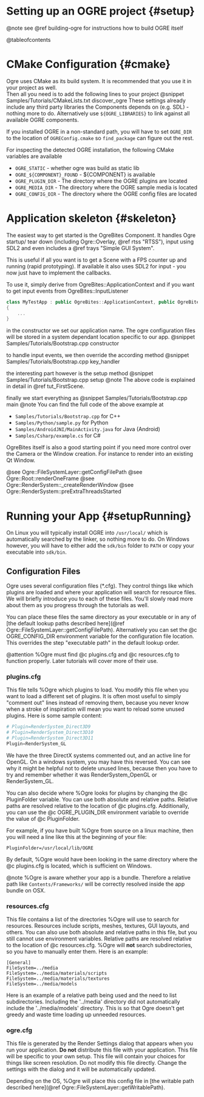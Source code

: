 # Setting up an OGRE project {#setup}
@note see @ref building-ogre for instructions how to build OGRE itself

@tableofcontents

# CMake Configuration {#cmake}
Ogre uses CMake as its build system. It is recommended that you use it in your project as well.  
Then all you need is to add the following lines to your project
@snippet Samples/Tutorials/CMakeLists.txt discover_ogre
These settings already include any third party libraries the Components depends on (e.g. SDL) - nothing more to do.
Alternatively use `${OGRE_LIBRARIES}` to link against all available OGRE components.

If you installed OGRE in a non-standard path, you will have to set `OGRE_DIR` to the location of `OGREConfig.cmake` so `find_package` can figure out the rest.

For inspecting the detected OGRE installation, the following CMake variables are available
* `OGRE_STATIC` - whether ogre was build as static lib
* `OGRE_${COMPONENT}_FOUND` - ${COMPONENT} is available
* `OGRE_PLUGIN_DIR` - The directory where the OGRE plugins are located
* `OGRE_MEDIA_DIR` - The directory where the OGRE sample media is located
* `OGRE_CONFIG_DIR` - The directory where the OGRE config files are located

# Application skeleton {#skeleton}
The easiest way to get started is the OgreBites Component. It handles Ogre startup/ tear down (including Ogre::Overlay, @ref rtss "RTSS"), input using SDL2 and even includes a @ref trays "Simple GUI System".

This is useful if all you want is to get a Scene with a FPS counter up and running (rapid prototyping).
If available it also uses SDL2 for input - you now just have to implement the callbacks.

To use it, simply derive from OgreBites::ApplicationContext and if you want to get input events from OgreBites::InputListener

```cpp
class MyTestApp : public OgreBites::ApplicationContext, public OgreBites::InputListener
{
    ...
}
```
in the constructor we set our application name. The ogre configuration files will be stored in a system dependant location specific to our app.
@snippet Samples/Tutorials/Bootstrap.cpp constructor

to handle input events, we then override the according method
@snippet Samples/Tutorials/Bootstrap.cpp key_handler

the interesting part however is the setup method
@snippet Samples/Tutorials/Bootstrap.cpp setup
@note The above code is explained in detail in @ref tut_FirstScene.

finally we start everything as
@snippet Samples/Tutorials/Bootstrap.cpp main
@note You can find the full code of the above example at 
* `Samples/Tutorials/Bootstrap.cpp` for C++
* `Samples/Python/sample.py` for Python
* `Samples/AndroidJNI/MainActivity.java` for Java (Android)
* `Samples/Csharp/example.cs` for C\#

OgreBites itself is also a good starting point if you need more control over the Camera or the Window creation.
For instance to render into an existing Qt Window.

@see Ogre::FileSystemLayer::getConfigFilePath
@see Ogre::Root::renderOneFrame
@see Ogre::RenderSystem::_createRenderWindow
@see Ogre::RenderSystem::preExtraThreadsStarted

# Running your App {#setupRunning}

On Linux you will typically install OGRE into `/usr/local/` which is automatically searched by the linker, so nothing more to do.
On Windows however, you will have to either add the `sdk/bin` folder to `PATH` or copy your executable into `sdk/bin`.

## Configuration Files

Ogre uses several configuration files (\*.cfg). They control things like which plugins are loaded and where your application will search for resource files. We will briefly introduce you to each of these files. You'll slowly read more about them as you progress through the tutorials as well.

You can place these files the same directory as your executable or in any of [the default lookup paths described here](@ref Ogre::FileSystemLayer::getConfigFilePath). Alternatively you can set the @c OGRE_CONFIG_DIR environment variable for the configuration file location. This overrides the step "executable path" in the default lookup order.

@attention %Ogre must find @c plugins.cfg and @c resources.cfg to function properly. Later tutorials will cover more of their use.

### plugins.cfg

This file tells %Ogre which plugins to load. You modify this file when you want to load a different set of plugins. It is often most useful to simply "comment out" lines instead of removing them, because you never know when a stroke of inspiration will mean you want to reload some unused plugins. Here is some sample content:

```py
# Plugin=RenderSystem_Direct3D9
# Plugin=RenderSystem_Direct3D10
# Plugin=RenderSystem_Direct3D11
Plugin=RenderSystem_GL
```

We have the three DirectX systems commented out, and an active line for OpenGL. On a windows system, you may have this reversed. You can see why it might be helpful not to delete unused lines, because then you have to try and remember whether it was RenderSystem_OpenGL or RenderSystem_GL.

You can also decide where %Ogre looks for plugins by changing the @c PluginFolder variable. You can use both absolute and relative paths. Relative paths are resolved relative to the location of @c plugins.cfg. Additionally, you can use the @c OGRE_PLUGIN_DIR environment variable to override the value of @c PluginFolder.

For example, if you have built %Ogre from source on a linux machine, then you will need a line like this at the beginning of your file:

```
PluginFolder=/usr/local/lib/OGRE
```

By default, %Ogre would have been looking in the same directory where the @c plugins.cfg is located, which is sufficient on Windows.

@note %Ogre is aware whether your app is a bundle. Therefore a relative path like `Contents/Frameworks/` will be correctly resolved inside the app bundle on OSX.

### resources.cfg

This file contains a list of the directories %Ogre will use to search for resources. Resources include scripts, meshes, textures, GUI layouts, and others. You can also use both absolute and relative paths in this file, but you still cannot use environment variables. Relative paths are resolved relative to the location of @c resources.cfg. %Ogre will **not** search subdirectories, so you have to manually enter them. Here is an example:

```
[General]
FileSystem=../media
FileSystem=../media/materials/scripts
FileSystem=../media/materials/textures
FileSystem=../media/models
```

Here is an example of a relative path being used and the need to list subdirectories. Including the '../media' directory did not automatically include the '../media/models' directory. This is so that Ogre doesn't get greedy and waste time loading up unneeded resources.

### ogre.cfg

This file is generated by the Render Settings dialog that appears when you run your application. **Do not** distribute this file with your application. This file will be specific to your own setup. This file will contain your choices for things like screen resolution. Do not modify this file directly. Change the settings with the dialog and it will be automatically updated.

Depending on the OS, %Ogre will place this config file in [the writable path described here](@ref Ogre::FileSystemLayer::getWritablePath).
